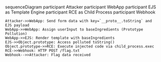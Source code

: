 sequenceDiagram
participant Attacker
participant WebApp
participant EJS as Template Engine
participant RCE as Child Process
participant Webhook

    Attacker->>WebApp: Send form data with key=`__proto__.toString` and EJS payload
    WebApp->>WebApp: Assign userInput to baseIngredients (Prototype Pollution)
    WebApp->>EJS: Render template with baseIngredients
    EJS->>Object.prototype: Access polluted toString()
    Object.prototype->>RCE: Execute injected code via child_process.exec
    RCE->>Webhook: HTTP POST /flag.txt
    Webhook-->>Attacker: Flag data received
